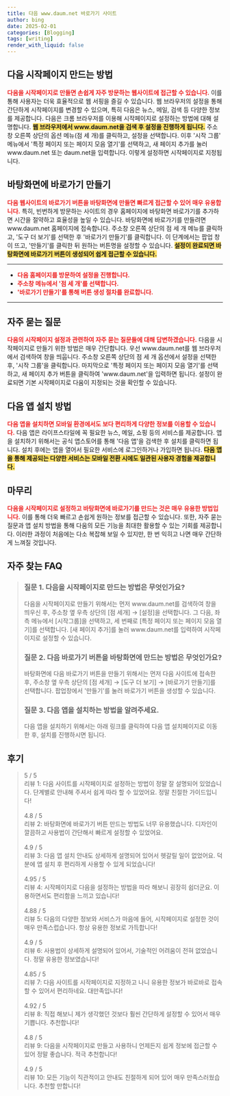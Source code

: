 ```yaml
---
title: 다음 www.daum.net 바로가기 사이트
author: bing
date: 2025-02-01
categories: [Blogging]
tags: [writing]
render_with_liquid: false
---
```



<h2 id='다음 시작페이지 만드는 방법'>다음 시작페이지 만드는 방법</h2>

<p><b><span style="color: #ee2323;">다음을 시작페이지로 만들면 손쉽게 자주 방문하는 웹사이트에 접근할 수 있습니다.</span></b> 이를 통해 사용자는 더욱 효율적으로 웹 서핑을 즐길 수 있습니다. 웹 브라우저의 설정을 통해 간단하게 시작페이지를 변경할 수 있으며, 특히 다음은 뉴스, 메일, 검색 등 다양한 정보를 제공합니다. 다음은 크롬 브라우저를 이용해 시작페이지로 설정하는 방법에 대해 설명합니다. <b><span style="background-color: #ffe066;">웹 브라우저에서 www.daum.net을 검색 후 설정을 진행하게 됩니다.</span></b> 주소창 오른쪽 상단의 옵션 메뉴(점 세 개)를 클릭하고, 설정을 선택합니다. 이후 '시작 그룹' 메뉴에서 '특정 페이지 또는 페이지 모음 열기'를 선택하고, 새 페이지 추가를 눌러 www.daum.net 또는 daum.net을 입력합니다. 이렇게 설정하면 시작페이지로 지정됩니다.</p>

<h2 id='바탕화면에 바로가기 만들기'>바탕화면에 바로가기 만들기</h2>

<p><b><span style="color: #ee2323;">다음 웹사이트의 바로가기 버튼을 바탕화면에 만들면 빠르게 접근할 수 있어 매우 유용합니다.</span></b> 특히, 빈번하게 방문하는 사이트의 경우 홈페이지에 바탕화면 바로가기를 추가하면 시간을 절약하고 효율성을 높일 수 있습니다. 바탕화면에 바로가기를 만들려면 www.daum.net 홈페이지에 접속합니다. 주소창 오른쪽 상단의 점 세 개 메뉴를 클릭하고, '도구 더 보기'를 선택한 후 '바로가기 만들기'를 클릭합니다. 이 단계에서는 팝업 창이 뜨고, '만들기'를 클릭한 뒤 원하는 버튼명을 설정할 수 있습니다. <b><span style="background-color: #ffe066;">설정이 완료되면 바탕화면에 바로가기 버튼이 생성되어 쉽게 접근할 수 있습니다.</span></b></p>

<hr />

<ul>
    <li><b><span style="color: #ee2323;">다음 홈페이지를 방문하여 설정을 진행합니다.</span></b></li>
    <li><b><span style="color: #ee2323;">주소창 메뉴에서 '점 세 개'를 선택합니다.</span></b></li>
    <li><b><span style="color: #ee2323;">'바로가기 만들기'를 통해 버튼 생성 절차를 완료합니다.</span></b></li>
</ul>

<hr />

<h2 id='자주 묻는 질문'>자주 묻는 질문</h2>

<p><b><span style="color: #ee2323;">다음의 시작페이지 설정과 관련하여 자주 묻는 질문들에 대해 답변하겠습니다.</span></b> 다음을 시작페이지로 만들기 위한 방법은 매우 간단합니다. 우선 www.daum.net를 웹 브라우저에서 검색하여 창을 띄웁니다. 주소창 오른쪽 상단의 점 세 개 옵션에서 설정을 선택한 후, '시작 그룹'을 클릭합니다. 마지막으로 '특정 페이지 또는 페이지 모음 열기'를 선택하고, 새 페이지 추가 버튼을 클릭하여 'www.daum.net'을 입력하면 됩니다. 설정이 완료되면 기본 시작페이지로 다움이 지정되는 것을 확인할 수 있습니다. </p>

<h2 id='앱 설치 방법'>다음 앱 설치 방법</h2>

<p><b><span style="color: #ee2323;">다음 앱을 설치하면 모바일 환경에서도 보다 편리하게 다양한 정보를 이용할 수 있습니다.</span></b> 다음 앱은 라이프스타일에 꼭 필요한 뉴스, 메일, 쇼핑 등의 서비스를 제공합니다. 앱을 설치하기 위해서는 공식 앱스토어를 통해 '다음 앱'을 검색한 후 설치를 클릭하면 됩니다. 설치 후에는 앱을 열어서 필요한 서비스에 로그인하거나 가입하면 됩니다. <b><span style="background-color: #ffe066;">다음 앱을 통해 제공되는 다양한 서비스는 모바일 전환 시에도 일관된 사용자 경험을 제공합니다.</span></b></p>

<h2 id='끝맺음'>마무리</h2>

<p><b><span style="color: #ee2323;">다음을 시작페이지로 설정하고 바탕화면에 바로가기를 만드는 것은 매우 유용한 방법입니다.</span></b> 이를 통해 더욱 빠르고 손쉽게 원하는 정보를 접근할 수 있습니다. 또한, 자주 묻는 질문과 앱 설치 방법을 통해 다움의 모든 기능을 최대한 활용할 수 있는 기회를 제공합니다. 이러한 과정이 처음에는 다소 복잡해 보일 수 있지만, 한 번 익히고 나면 매우 간단하게 느껴질 것입니다.</p>


<h2 id='자주_찾는_FAQ'>자주 찾는 FAQ</h2>
<div itemscope="" itemtype="https://schema.org/FAQPage">
<blockquote>
<div itemscope="" itemprop="mainEntity" itemtype="https://schema.org/Question">
<h3 itemprop="name">질문 1. 다음을 시작페이지로 만드는 방법은 무엇인가요?</h3>
<div itemscope="" itemprop="acceptedAnswer" itemtype="https://schema.org/Answer">
<span itemprop="text">
<p>다음을 시작페이지로 만들기 위해서는 먼저 www.daum.net를 검색하여 창을 띄우신 후, 주소창 옆 우측 상단의 [점 세개] → [설정]을 선택합니다. 그 다음, 좌측 메뉴에서 [시작그룹]을 선택하고, 세 번째로 [특정 페이지 또는 페이지 모음 열기]를 선택합니다. [새 페이지 추가]를 눌러 www.daum.net를 입력하여 시작페이지로 설정할 수 있습니다.</p>
</span>
</div>
</div>
<div itemscope="" itemprop="mainEntity" itemtype="https://schema.org/Question">
<h3 itemprop="name">질문 2. 다음 바로가기 버튼을 바탕화면에 만드는 방법은 무엇인가요?</h3>
<div itemscope="" itemprop="acceptedAnswer" itemtype="https://schema.org/Answer">
<span itemprop="text">
<p>바탕화면에 다음 바로가기 버튼을 만들기 위해서는 먼저 다음 사이트에 접속한 후, 주소창 옆 우측 상단의 [점 세개] → [도구 더 보기] → [바로가기 만들기]를 선택합니다. 팝업창에서 '만들기'를 눌러 바로가기 버튼을 생성할 수 있습니다.</p>
</span>
</div>
</div>
<div itemscope="" itemprop="mainEntity" itemtype="https://schema.org/Question">
<h3 itemprop="name">질문 3. 다음 앱을 설치하는 방법을 알려주세요.</h3>
<div itemscope="" itemprop="acceptedAnswer" itemtype="https://schema.org/Answer">
<span itemprop="text">
<p>다음 앱을 설치하기 위해서는 아래 링크를 클릭하여 다음 앱 설치페이지로 이동한 후, 설치를 진행하시면 됩니다.</p>
</span>
</div>
</div>
</blockquote>
</div>
<h2 id='후기'>후기</h2>
<div itemscope itemtype="https://schema.org/Product">
  <blockquote>
  <div itemprop="review" itemscope itemtype="https://schema.org/Review">
      <div itemprop="reviewRating" itemscope itemtype="https://schema.org/Rating"> <span itemprop="ratingValue">5</span> / <span itemprop="bestRating">5</span> </div>
      <span itemprop="reviewBody">리뷰 1: 다음 사이트를 시작페이지로 설정하는 방법이 정말 잘 설명되어 있었습니다. 단계별로 안내해 주셔서 쉽게 따라 할 수 있었어요. 정말 친절한 가이드입니다!</span>
  </div>
  <br>
  <div itemprop="review" itemscope itemtype="https://schema.org/Review">
      <div itemprop="reviewRating" itemscope itemtype="https://schema.org/Rating"> <span itemprop="ratingValue">4.8</span> / <span itemprop="bestRating">5</span> </div>
      <span itemprop="reviewBody">리뷰 2: 바탕화면에 바로가기 버튼 만드는 방법도 너무 유용했습니다. 디자인이 깔끔하고 사용법이 간단해서 빠르게 설정할 수 있었어요.</span>
  </div>
  <br>
  <div itemprop="review" itemscope itemtype="https://schema.org/Review">
      <div itemprop="reviewRating" itemscope itemtype="https://schema.org/Rating"> <span itemprop="ratingValue">4.9</span> / <span itemprop="bestRating">5</span> </div>
      <span itemprop="reviewBody">리뷰 3: 다음 앱 설치 안내도 상세하게 설명되어 있어서 헷갈릴 일이 없었어요. 덕분에 앱 설치 후 편리하게 사용할 수 있게 되었습니다!</span>
  </div>
  <br>
  <div itemprop="review" itemscope itemtype="https://schema.org/Review">
      <div itemprop="reviewRating" itemscope itemtype="https://schema.org/Rating"> <span itemprop="ratingValue">4.95</span> / <span itemprop="bestRating">5</span> </div>
      <span itemprop="reviewBody">리뷰 4: 시작페이지로 다음을 설정하는 방법을 따라 해보니 굉장히 쉽더군요. 이용하면서도 편리함을 느끼고 있습니다!</span>
  </div>
  <br>
  <div itemprop="review" itemscope itemtype="https://schema.org/Review">
      <div itemprop="reviewRating" itemscope itemtype="https://schema.org/Rating"> <span itemprop="ratingValue">4.88</span> / <span itemprop="bestRating">5</span> </div>
      <span itemprop="reviewBody">리뷰 5: 다음의 다양한 정보와 서비스가 마음에 들어, 시작페이지로 설정한 것이 매우 만족스럽습니다. 항상 유용한 정보로 가득합니다!</span>
  </div>
  <br>
  <div itemprop="review" itemscope itemtype="https://schema.org/Review">
      <div itemprop="reviewRating" itemscope itemtype="https://schema.org/Rating"> <span itemprop="ratingValue">4.9</span> / <span itemprop="bestRating">5</span> </div>
      <span itemprop="reviewBody">리뷰 6: 사용법이 상세하게 설명되어 있어서, 기술적인 어려움이 전혀 없었습니다. 정말 유용한 정보였습니다!</span>
  </div>
  <br>
  <div itemprop="review" itemscope itemtype="https://schema.org/Review">
      <div itemprop="reviewRating" itemscope itemtype="https://schema.org/Rating"> <span itemprop="ratingValue">4.85</span> / <span itemprop="bestRating">5</span> </div>
      <span itemprop="reviewBody">리뷰 7: 다음 사이트를 시작페이지로 지정하고 나니 유용한 정보가 바로바로 접속할 수 있어서 편리하네요. 대만족입니다!</span>
  </div>
  <br>
  <div itemprop="review" itemscope itemtype="https://schema.org/Review">
      <div itemprop="reviewRating" itemscope itemtype="https://schema.org/Rating"> <span itemprop="ratingValue">4.92</span> / <span itemprop="bestRating">5</span> </div>
      <span itemprop="reviewBody">리뷰 8: 직접 해보니 제가 생각했던 것보다 훨씬 간단하게 설정할 수 있어서 매우 기쁩니다. 추천합니다!</span>
  </div>
  <br>
  <div itemprop="review" itemscope itemtype="https://schema.org/Review">
      <div itemprop="reviewRating" itemscope itemtype="https://schema.org/Rating"> <span itemprop="ratingValue">4.8</span> / <span itemprop="bestRating">5</span> </div>
      <span itemprop="reviewBody">리뷰 9: 다음을 시작페이지로 만들고 사용하니 언제든지 쉽게 정보에 접근할 수 있어 정말 좋습니다. 적극 추천합니다!</span>
  </div>
  <br>
  <div itemprop="review" itemscope itemtype="https://schema.org/Review">
      <div itemprop="reviewRating" itemscope itemtype="https://schema.org/Rating"> <span itemprop="ratingValue">4.9</span> / <span itemprop="bestRating">5</span> </div>
      <span itemprop="reviewBody">리뷰 10: 모든 기능이 직관적이고 안내도 친절하게 되어 있어 매우 만족스러웠습니다. 추천할 만합니다!</span>
  </div>
  </blockquote>
</div>
